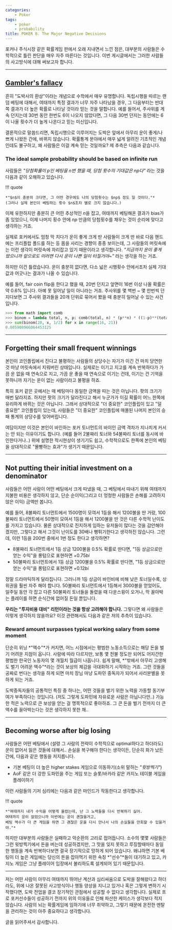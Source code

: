 ```yaml
---
categories:
    - Poker
tags:
    - poker
    - probability
title: POKER 8. The Major Negative Decisions
---
```


포커나 주식시장 같은 확률게임 판에서 오래 지내면서 느낀 점은, 대부분의 사람들은 수학적으로 틀린 판단을 매우 자주 따른다는 것입니다.
이번 게시글에서는 그러한 사람들의 사고방식에 대해 써보고자 합니다.

<!-- more -->
---

## [Gambler's fallacy](https://en.wikipedia.org/wiki/Gambler%27s_fallacy)

흔히 "도박사의 환상"이라는 개념으로 수학에서 매우 유명합니다.
독립시행을 따르는 랜덤 베팅에 대해서, 여태까지 특정 결과가 너무 자주 나타났을 경우, 그 다음부터는 반대쪽 결과가 더 높은 확률로 나타날 것이라 믿는 것을 말합니다.
예를 들어서, 주사위를 계속 던지는데 30번 동안 한번도 6이 나오지 않았다면, 그 다음 30번 던지는 동안에는 6이 나올 횟수가 더 높게 나온다고 믿는 미신입니다.

결론적으로 말씀드리면, 독립시행으로 이루어지는 도박은 앞에서 아무리 운이 좋게/나쁘게 나왔든 간에, 바뀌지 않습니다.
확률통계 분야에서 매우 넓게 알려진 기초적인 개념인데도 불구하고, 왜 사람들은 이걸 계속 믿는 것일까요?
제 추측은 다음과 같습니다.

### The ideal sample probability should be based on infinite run

사람들은 *"당첨확률이 $p$인 베팅을 $n$번 했을 때, 당첨 횟수의 기대값은 $np$다"* 라는 것을 다음과 같이 오해하고 있습니다.

!!! quote

    *"$n$이 충분히 크다면, 그 어떤 경우에도 나의 당첨횟수는 $np$ 정도 일 것이다."*
    (그러나 실제 본인이 베팅하는 횟수 $n$조차 별로 크지 않습니다.)

이제 유한하지만 충분히 큰 어떤 추상적인 $n$을 잡고, 여태까지 베팅해온 결과가 bias가 좀 있었으니, 이제 나머지 횟수 안에 $np$ 만큼의 당첨횟수를 채우는 것이 순리에 맞다고 생각하는 거죠.

실제로 포커에서도 엄청 막 치다가 운이 좋게 크게 딴 사람들이 크게 딴 바로 다음 핸드에는 프리플랍 폴드를 하는 등 몸을 사리는 경향이 종종 보이는데,
그 사람들의 머릿속에는 이런 생각이 머릿속에 자리잡고 있기 때문이라고 생각합니다.
*"지금까지 운이 좋게 땄으니까 앞으로도 이러면 다시 운이 나쁜 일이 터질거야~"* 라는 생각을 하는 거죠.

하지만 이건 틀렸습니다.
운이 충분히 없다면, 다소 넓은 시행횟수 안에서조차 실제 기대값과 어긋나는 결과가 나올 수 있습니다.

예를 들어, fair coin flip을 한다고 했을 때, 20번 던지고 앞면이 16번 이상 나올 확률은 약 0.6% 입니다.
아예 못 일어날 일이 아니라는 거죠.
주사위를 몇 백번 ~ 몇 만번씩 던지다보면 그 주사위 결과들을 20개 단위로 묶어서 봤을 때 충분히 일어날 수 있는 사건입니다.

```python title="Binomial Code (Python3)"
>>> from math import comb
>>> binom = lambda total, n, p: comb(total, n) * (p**n) * ((1-p)**(total-n))
>>> sum(binom(20, x, 1/2) for x in range(16, 21))
0.005908966064453125
```

---

## Forgetting their small frequent winnings

본인이 코인플립에서 진다고 불평하는 사람들의 상당수는 자기가 이긴 건 마치 당연한 것 마냥 머릿속에서 지워버린 상태입니다.
실제로는 이기고 지고를 계속 반복하다가 가끔 운 없을 때 연속으로 지고, 가끔 운 좋을 때 연속으로 이기는 건데, 이기는 건 기억을 못하니까 자기는 운이 없는 사람이라고 불평을 하죠.

특히 포커 같은 곳에서는 매 베팅마다 동일한 금액을 따는 것은 아닙니다. 팟의 크기가 매번 달라지죠.
하지만 팟의 크기가 달라진다고 해서 누군가가 이길 확률이 어느 한쪽에 유리하게 바뀌는 것은 아닙니다.
그래서 상대적으로 "더 중요한" 코인플립이 있고 "덜 중요한" 코인플립이 있는데, 사람들은 "더 중요한" 코인플립에 매몰된 나머지 본인의 승패 통계의 상당수를 잊어버립니다.

여담이지만 이것은 본인이 바인하는 포커 토너먼트의 바이인 금액 격차가 지나치게 커서는 안 되는 이유이기도 합니다.
(예를 들어 2불짜리 토너와 54불짜리 토너를 동시에 바인한다거나..)
위에 설명한 착시현상이 생기기도 쉽고, 수학적으로도 한쪽에 본인의 베팅을 상대적으로 "몰빵하는 효과"가 생기기 때문입니다.

---

## Not putting their initial investment on a denominator

사람들은 어떤 사람이 어떤 베팅에서 크게 따냈을 때, 그 베팅에서 따내기 위해 여태까지 지불한 비용은 생각하지 않고, 단순 순이익(그리고 더 멍청한 사람들은 손해를 고려하지 않은 이익) 금액만 봅니다.

예를 들어, 8불짜리 토너먼트에서 1500명이 모여서 1등을 해서 1200불을 딴 거랑, 100불짜리 토너먼트에서 50명이 모여서 1등을 해서 1200불을 딴 것은 다른 수학적 난이도를 가지고 있습니다.
물론 상대적으로 진지하게 임하는 유저들이 많다는 것을 감안해야겠지만, 그렇다고 해서 그것이 난이도를 30배나 뻥튀기한다고 생각하진 않습니다.
그런데, 이런 1등을 200번 중에서 1번 정도 한다고 생각하면?

- 8불짜리 토너먼트에서 1등 상금 1200불을 0.5% 확률로 딴다면, "1등 상금으로만 얻는 수익"을 롱텀으로 표현하면 $+0.75bi$
- 50불짜리 토너먼트에서 1등 상금 1200불을 0.5% 확률로 딴다면, "1등 상금으로만 얻는 수익"을 롱텀으로 표현하면 $+0.12bi$

정말 드라마틱하게 달라집니다.
그러니까 1등 상금이 바인비에 비해 낮은 토너일수록, 상위권을 훨씬 자주 해야 합니다.
50불짜리 토너먼트에서 1등해서 3000불을 얻었어도, 일주일 동안 각 잡고 다른 50불짜리 토너들을 돌렸을 때 다운스윙이 오거나, 막 꼴아박는 플레이를 하면 순식간에 없어질 돈일 뿐입니다.

**우리는 "투자비용 대비" 리턴이라는 것을 항상 고려해야 합니다.**
그렇다면 왜 사람들은 이렇게 생각하지 않을까요?
이것 관련해서도 다음과 같은 저의 추측이 있습니다.

### Reward amount surpasses typical working salary from some moment

단순히 위닝 *"액수"*가 커지면, 어느 시점에서는 평범한 노동소득으로는 해당 돈을 벌기 어려운 지점이 옵니다.
사람에 따라 다르지만, 보통 몇 천불 정도만 되어도 어지간한 평범한 한국인 노동자의 몇 개월치 월급이 나옵니다.
쉽게 말해, *"밖에서 아무리 고생해도 벌기 어려운 액수"*라는 것이 보상의 체감을 극대화하기 시작하는 거죠.
그런 것들을 공짜로 번다는 생각을 하게 되면 마치 장님 마냥 도파민 중독자가 되어서 사리분별을 못하게 되는 거죠.

도박중독자들의 공통적인 특징 중 하나는, 어떤 것들을 벌기 위한 노력을 가동할 동기부여가 부족하다는 것입니다.
(저도 그렇게 도파민에 자유로운 사람은 아닙니다만..)
가능한 적은 노력으로 큰 보상을 얻는 걸 맹목적으로 좋아하죠.
그 큰 돈을 벌기 전까지 더 큰 액수를 꼴아박는다는 것은 생각하지 못한 채..

---

## Becoming worse after big losing

사람들은 어떤 베팅에서 (설령 그 사람의 전략이 수학적으로 optimal하다고 하더라도) 운이 없어서 잃은 것들에 대해서.. 손실을 복구해야 한다는 생각이든, 단순히 화가 났든 간에, 다음과 같은 행동을 저지릅니다.

- 기본 베팅이 더 높은 higher stakes 게임으로 이동하기(소위 말하는 *"윗방찍기"*)
- AoF 같은 더 강한 도파민을 주는 게임 또는 슬롯/바카라 같은 카지노 테이블 게임을 플레이하기

이런 사람들의 기저 심리에는 다음과 같은 마인드가 작동한다고 생각합니다.

!!! quote

    *"여태까지 내가 수익을 어떻게 올렸는데, 난 그 노력들을 다시 반복하기 싫어.
    여태까지 운이 없었으니까 이번에는 운이 괜찮을거고,
    베팅 액수가 더 큰 게임을 하면 그 괜찮은 운을 다시 만나서 나의 손실들을 만회할 수 있을거야."*

하지만 대부분의 사람들은 실패하고 악순환의 고리로 접어듭니다.
소수의 몇몇 사람들은 그런 윗방찍기에서 돈을 버는데 성공하겠지만, 그 맛을 잊지 못하고 루징할때마다 동일한 행동을 계속 반복하다보면 결국 장기적으로 망하게 되어 있습니다.
왜냐하면 기본 베팅이 더 높은 게임에는 당신의 돈을 잡아먹기 위한 속칭 *"선수"*들이 대기하고 있고, 카지노 게임은 그냥 플레이어 입장에서 불리하도록 설계되어 있기 때문입니다.

---

저는 어떤 사람이 아무리 여태까지 뛰어난 계산과 심리싸움으로 도박을 잘해왔다고 하더라도, 위에 나온 잘못된 사고방식이나 행동 양상을 지니고 있거나 혹은 그렇게 변하기 시작했다면,
도박 전업을 결코 장기적인 관점에서 성공할 수 없다고 생각합니다.
실제로 프로 포커선수들이 성공하기 전까지 위의 이유들로 인해 파산한 케이스가 생각보다 적지 않습니다.
사람의 뇌는 확률게임에 임하기에 너무 취약하고, 그렇기 때문에 온전한 멘탈을 관리하는 것이 아주 중요하다고 생각합니다.

글을 읽어주셔서 감사합니다.
